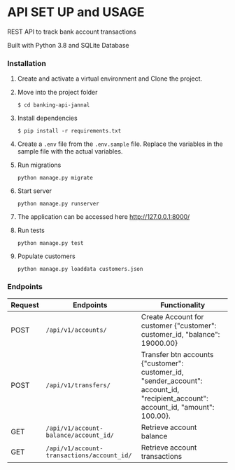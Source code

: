 # API SET UP and USAGE

REST API to track bank account transactions

Built with Python 3.8 and SQLite Database

### Installation

1. Create and activate a virtual environment and Clone the project.

2. Move into the project folder
   ```
   $ cd banking-api-jannal
   ```

3. Install dependencies 
   ```
   $ pip install -r requirements.txt
   ```

4. Create a `.env` file from the `.env.sample` file.  Replace the variables in the sample file with the actual variables.

5. Run migrations
   ```
   python manage.py migrate
   ```

6. Start server
   ```
   python manage.py runserver
   ```

7.  The application can be accessed here http://127.0.0.1:8000/

8. Run tests
   ```
   python manage.py test
   ```

9. Populate customers
   ```
   python manage.py loaddata customers.json
   ```

### Endpoints

Request    | Endpoints                                      |       Functionality 
-----------|------------------------------------------------|--------------------------------
POST       |  `/api/v1/accounts/`                           | Create Account for customer  {"customer": customer_id, "balance": 19000.00}
POST       |  `/api/v1/transfers/`                          | Transfer btn accounts  {"customer": customer_id, "sender_account": account_id, "recipient_account": account_id, "amount": 100.00}.
GET        |  `/api/v1/account-balance/account_id/`         | Retrieve account balance
GET        |  `/api/v1/account-transactions/account_id/`    | Retrieve account transactions
